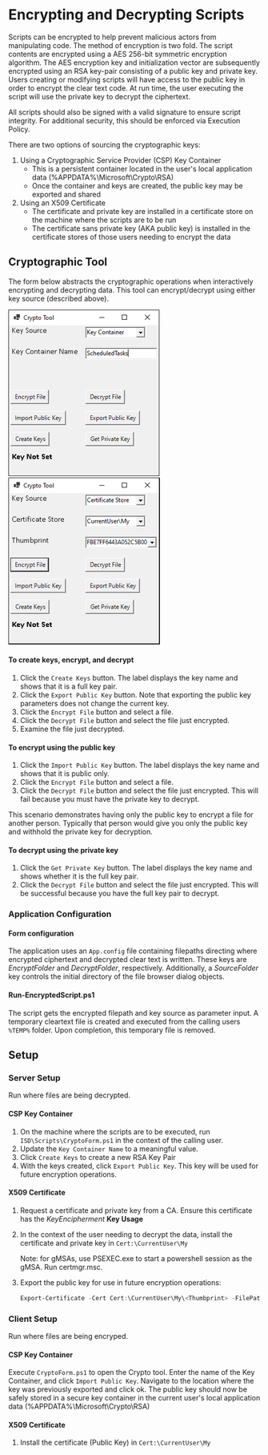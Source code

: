 # Encrypting and Decrypting Scripts

Scripts can be encrypted to help prevent malicious actors from manipulating code. 
The method of encryption is two fold. The script contents are encrypted using a AES 256-bit symmetric encryption algorithm. 
The AES encryption key and initialization vector are subsequently encrypted using an RSA key-pair consisting of a public key and private key.
Users creating or modifying scripts will have access to the public key in order to encrypt the clear text code. 
At run time, the user executing the script will use the private key to decrypt the ciphertext. 

All scripts should also be signed with a valid signature to ensure script integrity. For additional security, this should be enforced via Execution Policy.

There are two options of sourcing the cryptographic keys:
1. Using a Cryptographic Service Provider (CSP) Key Container
    * This is a persistent container located in the user's local application data (%APPDATA%\Microsoft\Crypto\RSA)
    * Once the container and keys are created, the public key may be exported and shared 
2. Using an X509 Certificate
    * The certificate and private key are installed in a certificate store on the machine where the scripts are to be run
    * The certificate sans private key (AKA public key) is installed in the certificate stores of those users needing to encrypt the data

## Cryptographic Tool
The form below abstracts the cryptographic operations when interactively encrypting and decrypting data. This tool can encrypt/decrypt using either key source (described above). 

![alt text](CryptoForm.PNG) ![alt text](CryptoFormCert.PNG)

#### To create keys, encrypt, and decrypt
1. Click the `Create Keys` button. The label displays the key name and shows that it is a full key pair.
2. Click the `Export Public Key` button. Note that exporting the public key parameters does not change the current key.
3. Click the `Encrypt File` button and select a file.
4. Click the `Decrypt File` button and select the file just encrypted.
5. Examine the file just decrypted.

#### To encrypt using the public key
1. Click the `Import Public Key` button. The label displays the key name and shows that it is public only.
2. Click the `Encrypt File` button and select a file.
3. Click the `Decrypt File` button and select the file just encrypted.   This will fail because you must have the private key to decrypt.

This scenario demonstrates having only the public key to encrypt a file for another person. Typically that person would give you only the public key and withhold the private key for decryption.

#### To decrypt using the private key
1. Click the `Get Private Key` button. The label displays the key name and shows whether it is the full key pair.
2. Click the `Decrypt File` button and select the file just encrypted. This will be successful because you have the full key pair to decrypt.

### Application Configuration
#### Form configuration
The application uses an `App.config` file containing filepaths directing where encrypted ciphertext and decrypted clear text is written. These keys are *EncryptFolder* and *DecryptFolder*, respectively. Additionally, a *SourceFolder* key controls the initial directory of the file browser dialog objects. 

#### Run-EncryptedScript.ps1
The script gets the encrypted filepath and key source as parameter input. A temporary cleartext file is created and executed from the calling users `%TEMP%` folder. Upon completion, this temporary file is removed.

## Setup

### Server Setup

Run where files are being decrypted.

#### CSP Key Container
1. On the machine where the scripts are to be executed, run `ISD\Scripts\CryptoForm.ps1` in the context of the calling user.
2. Update the `Key Container Name` to a meaningful value.
3. Click `Create Keys` to create a new RSA Key Pair
4. With the keys created, click `Export Public Key`. This key will be used for future encryption operations. 

#### X509 Certificate
1. Request a certificate and private key from a CA. Ensure this certificate has the *KeyEncipherment* **Key Usage**
2. In the context of the user needing to decrypt the data, install the certificate and private key in `Cert:\CurrentUser\My`

    Note: for gMSAs, use PSEXEC.exe to start a powershell session as the gMSA. Run certmgr.msc.
    
3. Export the public key for use in future encryption operations:
    ```powershell
    Export-Certificate -Cert Cert:\CurrentUser\My\<Thumbprint> -FilePath <Some Filepath>
    ```
### Client Setup

Run where files are being encryped.

#### CSP Key Container 

Execute `CryptoForm.ps1` to open the Crypto tool. Enter the name of the Key Container, and click `Import Public Key`. Navigate to the location where the key was previously exported and click ok. The public key should now be safely stored in a secure key container in the current user's local application data (%APPDATA%\Microsoft\Crypto\RSA) 

#### X509 Certificate

1. Install the certificate (Public Key) in `Cert:\CurrentUser\My`